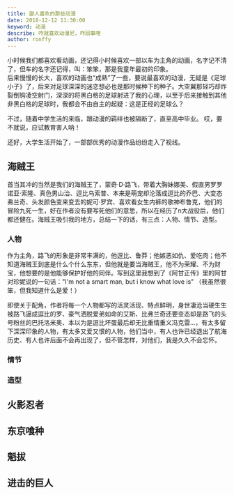 ```yaml
---
title: 鄙人喜欢的那些动漫
date: 2018-12-12 11:30:00
keyword: 动漫
describe: 咋就喜欢动漫尼，咋回事哩
author: ronffy
---
```


小时候我们都喜欢看动画，还记得小时候喜欢一部以车为主角的动画，名字记不清了，但车的名字还记得，叫：笨笨，那是我童年最初的印象。  
后来慢慢的长大，喜欢的动画也“成熟”了一些，要说最喜欢的动漫，无疑是《足球小子》了，后来对足球深深的迷恋想必也是那时候种下的种子。大空翼那轻巧却炸裂倒钩凌空射门，深深的将黑白格的足球射进了我的心理，以至于后来接触到其他非黑白格的足球时，我都会不由自主的起疑：这是正经的足球么？

不过，随着中学生活的来临，跟动漫的羁绊也被隔断了，直至高中毕业。 哎，要不就说，应试教育害人呐！

还好，大学生活开始了，一部部优秀的动漫作品纷纷走入了视线。

## 海贼王

首当其冲的当然是我们的海贼王了，蒙奇·D·路飞，带着大胸妹娜美、假直男罗罗诺亚·索隆、真色男山治、逗比乌索普、本来是萌宠却沦落成逗比的乔巴、大变态弗兰奇、头发颜色变来变去的妮可·罗宾、喜欢看女生内裤的歌神布鲁克，他们的冒险九死一生，好在作者没有要写死他们的意思，所以在经历了n大战役后，他们都还健在。海贼王吸引我的地方，总结一下的话，有三点：人物、情节、造型。

### 人物

作为主角，路飞的形象是非常丰满的，他逗比、鲁莽；他嫉恶如仇、爱吃肉；他不知道海贼王到底是什么个什么东东，但他就是要当海贼王，他不为荣耀、不为财宝，他想要的是他能够保护好他的同伴。写到这里我想到了《阿甘正传》里的阿甘对珍妮说的一句话："I'm not a smart man, but i know what love is" （我虽然很笨，但我知道什么是爱！）

即使关于配角，作者将每一个人物都写的活灵活现、特点鲜明，身世凄沧当硬生生被路飞逼成逗比的罗、豪气洒脱爱弟如命的艾斯、比弗兰奇还要变态却是路飞的头号粉丝的巴托洛米奥、本以为是逗比坏蛋最后却无比重情重义冯克雷...，有太多留下深深印象的人物，有太多又爱又恨的人物，他们当中，有人也许已经退出了航海历史、有人也许后面不会再出现了，但不管怎样，对他们，我是久久不会忘怀。


### 情节


### 造型

## 火影忍者


## 东京喰种


## 魁拔


## 进击的巨人